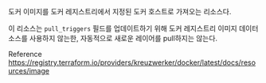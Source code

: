 도커 이미지를 도커 레지스트리에서 지정된 도커 호스트로 가져오는 리소스다.

이 리소스는 `pull_triggers` 필드를 업데이트하기 위해 도커 레지스트리 이미지 데이터 소스를 사용하지 않는한, 자동적으로 새로운 레이어를 pull하지는 않는다.


Reference
https://registry.terraform.io/providers/kreuzwerker/docker/latest/docs/resources/image